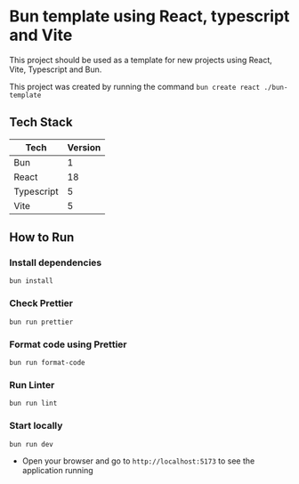 
# Bun template using React, typescript and Vite

This project should be used as a template for new projects using React, Vite, Typescript and Bun.

This project was created by running the command
`bun create react ./bun-template`

## Tech Stack
| Tech        | Version |
|-------------|---------|
| Bun         | 1       |
| React       | 18      |
| Typescript  | 5       |
| Vite        | 5       |

## How to Run

### Install dependencies
`bun install`

### Check Prettier
`bun run prettier`

### Format code using Prettier
`bun run format-code`

### Run Linter
`bun run lint`

### Start locally
`bun run dev`
* Open your browser and go to `http://localhost:5173` to see the application running
